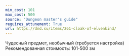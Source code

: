 ```yaml
---
min_cost: 101
max_cost: 500
source: "Dungeon master's guide"
requires_attunement: True
url: https://dnd.su/items/261-cloak-of-elvenkind/
---
```


Чудесный предмет, необычный (требуется настройка)
Рекомендованная стоимость: 101-500 зм